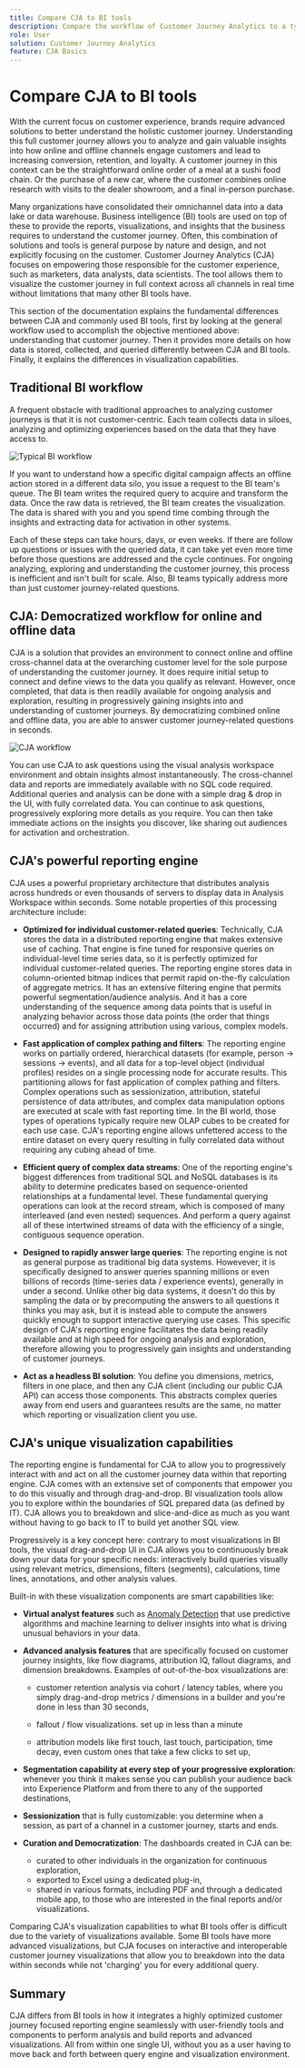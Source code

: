 ```yaml
---
title: Compare CJA to BI tools
description: Compare the workflow of Customer Journey Analytics to a typical BI workflow
role: User
solution: Customer Journey Analytics
feature: CJA Basics
---
```


# Compare CJA to BI tools

With the current focus on customer experience, brands require advanced solutions to better understand the holistic customer journey. Understanding this full customer journey allows you to analyze and gain valuable insights into how online and offline channels engage customers and lead to increasing conversion, retention, and loyalty. A customer journey in this context can be the straightforward online order of a meal at a sushi food chain. Or the purchase of a new car, where the customer combines online research with visits to the dealer showroom, and a final in-person purchase.

Many organizations have consolidated their omnichannel data into a data lake or data warehouse. Business intelligence (BI) tools are used on top of these to provide the reports, visualizations, and insights that the business requires to understand the customer journey. Often, this combination of solutions and tools is general purpose by nature and design, and not explicitly focusing on the customer. Customer Journey Analytics (CJA) focuses on empowering those responsible for the customer experience, such as marketers, data analysts, data scientists. The tool allows them to visualize the customer journey in full context across all channels in real time without limitations that many other BI tools have.

This section of the documentation explains the fundamental differences between CJA and commonly used BI tools, first by looking at the general workflow used to accomplish the objective mentioned above: understanding that customer journey. Then it provides more details on how data is stored, collected, and queried differently between CJA and BI tools. Finally, it explains the differences in visualization capabilities.

## Traditional BI workflow

A frequent obstacle with traditional approaches to analyzing customer journeys is that it is not customer-centric. Each team collects data in siloes, analyzing and optimizing experiences based on the data that they have access to.

![Typical BI workflow](./assets/biworkflow.png)

If you want to understand how a specific digital campaign affects an offline action stored in a different data silo, you issue a request to the BI team's queue. The BI team writes the required query to acquire and transform the data. Once the raw data is retrieved, the BI team creates the visualization. The data is shared with you and you spend time combing through the insights and extracting data for activation in other systems. 

Each of these steps can take hours, days, or even weeks. If there are follow up questions or issues with the queried data, it can take yet even more time before those questions are addressed and the cycle continues. For ongoing analyzing, exploring and understanding the customer journey, this process is inefficient and isn't built for scale. Also, BI teams typically address more than just customer journey-related questions.

## CJA: Democratized workflow for online and offline data

CJA is a solution that provides an environment to connect online and offline cross-channel data at the overarching customer level for the sole purpose of understanding the customer journey. It does require initial setup to connect and define views to the data you qualify as relevant. However, once completed, that data is then readily available for ongoing analysis and exploration, resulting in progressively gaining insights into and understanding of customer journeys. By democratizing combined online and offline data, you are able to answer customer journey-related questions in seconds.

![CJA workflow](./assets/cjaworkflow.png)

You can use CJA to ask questions using the visual analysis workspace environment and obtain insights almost instantaneously. The cross-channel data and reports are immediately available with no SQL code required. Additional queries and analysis can be done with a simple drag & drop in the UI, with fully correlated data. You can continue to ask questions, progressively exploring more details as you require. You can then take immediate actions on the insights you discover, like sharing out audiences for activation and orchestration.

## CJA's powerful reporting engine

CJA uses a powerful proprietary architecture that distributes analysis across hundreds or even thousands of servers to display data in Analysis Workspace within seconds. Some notable properties of this processing architecture include:

-   **Optimized for individual customer-related queries**: Technically, CJA stores the data in a distributed reporting engine that makes extensive use of caching. That engine is fine tuned for responsive queries on individual-level time series data, so it is perfectly optimized for individual customer-related queries. The reporting engine stores data in column-oriented bitmap indices that permit rapid on-the-fly calculation of aggregate metrics. It has an extensive filtering engine that permits powerful segmentation/audience analysis. And it has a core understanding of the sequence among data points that is useful in analyzing behavior across those data points (the order that things occurred) and for assigning attribution using various, complex models.

-   **Fast application of complex pathing and filters**: The reporting engine works on partially ordered, hierarchical datasets (for example, person -> sessions -> events), and all data for a top-level object (individual profiles) resides on a single processing node for accurate results. This partitioning allows for fast application of complex pathing and filters. Complex operations such as sessionization, attribution, stateful persistence of data attributes, and complex data manipulation options are executed at scale with fast reporting time. In the BI world, those types of operations typically require new OLAP cubes to be created for each use case. CJA's reporting engine allows unfettered access to the entire dataset on every query resulting in fully correlated data without requiring any cubing ahead of time.

-   **Efficient query of complex data streams**: One of the reporting engine's biggest differences from traditional SQL and NoSQL databases is its ability to determine predicates based on sequence-oriented relationships at a fundamental level. These fundamental querying operations can look at the record stream, which is composed of many interleaved (and even nested) sequences. And perform a query against all of these intertwined streams of data with the efficiency of a single, contiguous sequence operation.

-   **Designed to rapidly answer large queries**: The reporting engine is not as general purpose as traditional big data systems. Howevever, it is specifically designed to answer queries spanning millions or even billions of records (time-series data / experience events), generally in under a second. Unlike other big data systems, it doesn't do this by sampling the data or by precomputing the answers to all questions it thinks you may ask, but it is instead able to compute the answers quickly enough to support interactive querying use cases. This specific design of CJA's reporting engine facilitates the data being readily available and at high speed for ongoing analysis and exploration, therefore allowing you to progressively gain insights and understanding of customer journeys.

-   **Act as a headless BI solution**: You define you dimensions, metrics, filters in one place, and then any CJA client (including our public CJA API) can access those components. This abstracts complex queries away from end users and guarantees results are the same, no matter which reporting or visualization client you use. 

## CJA's unique visualization capabilities

The reporting engine is fundamental for CJA to allow you to progressively interact with and act on all the customer journey data within that reporting engine. CJA comes with an extensive set of components that empower you to do this visually and through drag-and-drop. BI visualization tools allow you to explore within the boundaries of SQL prepared data (as defined by IT). CJA allows you to breakdown and slice-and-dice as much as you want without having to go back to IT to build yet another SQL view.  

Progressively is a key concept here: contrary to most visualizations in BI tools, the visual drag-and-drop UI in CJA allows you to continuously break down your data for your specific needs: interactively build queries visually  using relevant metrics, dimensions, filters (segments), calculations, time lines, annotations, and other analysis values.

Built-in with these visualization components are smart capabilities like:

-   **Virtual analyst features** such as [Anomaly Detection](/help/analysis-workspace/virtual-analyst/c-anomaly-detection/anomaly-detection.md) that use predictive algorithms and machine learning to deliver insights into what is driving unusual behaviors in your data.

-   **Advanced analysis features** that are specifically focused on customer journey insights, like flow diagrams, attribution IQ, fallout diagrams, and dimension breakdowns. Examples of out-of-the-box visualizations are:

    -   customer retention analysis via cohort / latency tables, where you simply drag-and-drop metrics / dimensions in a builder and you're done in less than 30 seconds,

    -   fallout / flow visualizations. set up in less than a minute
    
    -   attribution models like first touch, last touch, participation, time decay, even custom ones that take a few clicks to set up,

-   **Segmentation capability at every step of your progressive exploration**: whenever you think it makes sense you can publish your audience back into Experience Platform and from there to any of the supported destinations, 

-   **Sessionization** that is fully customizable: you determine when a session, as part of a channel in a customer journey, starts and ends.

-   **Curation and Democratization**: The dashboards created in CJA can be:
    - curated to other individuals in the organization for continuous exploration, 
    - exported to Excel using a dedicated plug-in, 
    - shared in various formats, including PDF and through a dedicated mobile app, to those who are interested in the final reports and/or visualizations. 

Comparing CJA's visualization capabilities to what BI tools offer is difficult due to the variety of visualizations available. Some BI tools have more advanced visualizations, but CJA focuses on interactive and interoperable customer journey visualizations that allow you to breakdown into the data within seconds while not 'charging' you for every additional query.


## Summary

CJA differs from BI tools in how it integrates a highly optimized customer journey focused reporting engine seamlessly with user-friendly tools and components to perform analysis and build reports and advanced visualizations. All from within one single UI, without you as a user having to move back and forth between query engine and visualization environment. 

